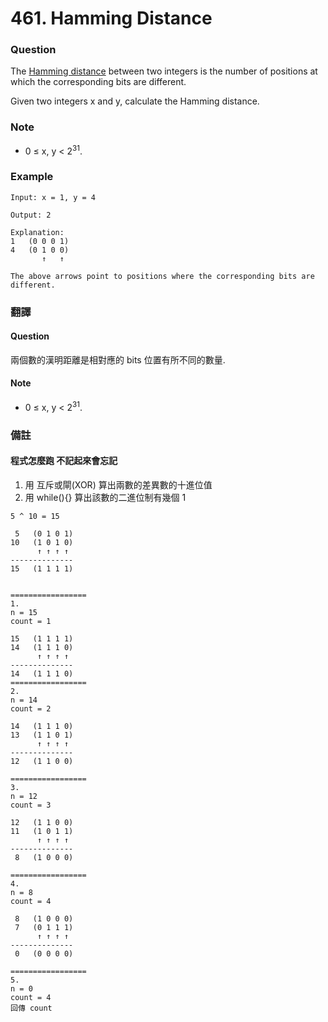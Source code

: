 # 461. Hamming Distance

### Question 
The [Hamming distance](https://en.wikipedia.org/wiki/Hamming_distance) between two integers is the number of positions at which the corresponding bits are different.  

Given two integers x and y, calculate the Hamming distance.  

### Note  
 - 0 ≤ x, y < 2<sup>31</sup>.

### Example
```
Input: x = 1, y = 4

Output: 2

Explanation:
1   (0 0 0 1)
4   (0 1 0 0)
       ↑   ↑

The above arrows point to positions where the corresponding bits are different.
```


  
### 翻譯
#### Question
兩個數的漢明距離是相對應的 bits 位置有所不同的數量.
#### Note 
 - 0 ≤ x, y < 2<sup>31</sup>. 

### 備註
#### 程式怎麼跑 不記起來會忘記
 1. 用 互斥或閘(XOR) 算出兩數的差異數的十進位值
 2. 用 while(){} 算出該數的二進位制有幾個 1 

```
5 ^ 10 = 15

 5   (0 1 0 1)
10   (1 0 1 0)
      ↑ ↑ ↑ ↑
--------------
15   (1 1 1 1)


=================
1. 
n = 15
count = 1

15   (1 1 1 1)
14   (1 1 1 0)
      ↑ ↑ ↑ ↑
--------------
14   (1 1 1 0)
=================
2.
n = 14
count = 2

14   (1 1 1 0)
13   (1 1 0 1)
      ↑ ↑ ↑ ↑
--------------
12   (1 1 0 0)

=================
3.
n = 12
count = 3

12   (1 1 0 0)
11   (1 0 1 1)
      ↑ ↑ ↑ ↑
--------------
 8   (1 0 0 0)

=================
4.
n = 8
count = 4

 8   (1 0 0 0)
 7   (0 1 1 1)
      ↑ ↑ ↑ ↑
--------------
 0   (0 0 0 0)

=================
5.
n = 0
count = 4
回傳 count

```

